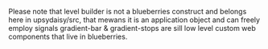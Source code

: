 Please note that level builder is not a blueberries construct and belongs here in upsydaisy/src, that mewans it is an application object and can freely employ signals gradient-bar & gradient-stops are sill low level custom web components that live in blueberries.
